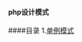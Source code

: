 #### php设计模式
####目录
1.[单例模式](https://github.com/mylafe/design-patterns-php/tree/master/Singleton/README.md)

